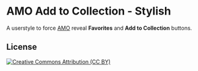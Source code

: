 # AMO Add to Collection - Stylish

A userstyle to force [AMO](https://addons.mozilla.org/) reveal **Favorites** and **Add to Collection** buttons.

## License
[![Creative Commons Attribution (CC BY)](https://licensebuttons.net/l/by/4.0/88x31.png)](https://creativecommons.org/licenses/by/4.0/)
